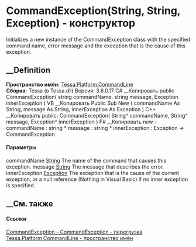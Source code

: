 # CommandException(String, String, Exception) - конструктор
Initializes a new instance of the CommandException class with the specified
command name, error message and the exception that is the cause of this
exception.
## __Definition
 **Пространство имён:**
[Tessa.Platform.CommandLine](N_Tessa_Platform_CommandLine.htm)  
 **Сборка:** Tessa (в Tessa.dll) Версия: 3.6.0.17
C# __Копировать
     public CommandException(
    	string commandName,
    	string message,
    	Exception innerException
    )
VB __Копировать
     Public Sub New ( 
    	commandName As String,
    	message As String,
    	innerException As Exception
    )
C++ __Копировать
     public:
    CommandException(
    	String^ commandName, 
    	String^ message, 
    	Exception^ innerException
    )
F# __Копировать
     new : 
            commandName : string * 
            message : string * 
            innerException : Exception -> CommandException
#### Параметры
commandName [String](https://learn.microsoft.com/dotnet/api/system.string)
    The name of the command that causes this exception.
message [String](https://learn.microsoft.com/dotnet/api/system.string)
    The message that describes the error.
innerException
[Exception](https://learn.microsoft.com/dotnet/api/system.exception)
    The exception that is the cause of the current exception, or a null reference (Nothing in Visual Basic) if no inner exception is specified.
##  __См. также
#### Ссылки
[CommandException - ](T_Tessa_Platform_CommandLine_CommandException.htm)
[CommandException -
перегрузка](Overload_Tessa_Platform_CommandLine_CommandException__ctor.htm)
[Tessa.Platform.CommandLine - пространство
имён](N_Tessa_Platform_CommandLine.htm)
